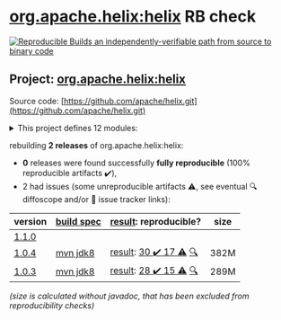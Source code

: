 [org.apache.helix:helix](https://search.maven.org/artifact/org.apache.helix/helix/) RB check
=======

[![Reproducible Builds](https://reproducible-builds.org/images/logos/rb.svg) an independently-verifiable path from source to binary code](https://reproducible-builds.org/)

## Project: [org.apache.helix:helix](https://search.maven.org/artifact/org.apache.helix/helix/)

Source code: [https://github.com/apache/helix.git](https://github.com/apache/helix.git)

<details><summary>This project defines 12 modules:</summary>

* [org.apache.helix:helix](https://search.maven.org/artifact/org.apache.helix/helix/)
* [org.apache.helix:helix-admin-webapp](https://search.maven.org/artifact/org.apache.helix/helix-admin-webapp/)
* [org.apache.helix:helix-agent](https://search.maven.org/artifact/org.apache.helix/helix-agent/)
* [org.apache.helix:helix-common](https://search.maven.org/artifact/org.apache.helix/helix-common/)
* [org.apache.helix:helix-core](https://search.maven.org/artifact/org.apache.helix/helix-core/)
* [org.apache.helix:helix-front](https://search.maven.org/artifact/org.apache.helix/helix-front/)
* [org.apache.helix:helix-lock](https://search.maven.org/artifact/org.apache.helix/helix-lock/)
* [org.apache.helix:helix-rest](https://search.maven.org/artifact/org.apache.helix/helix-rest/)
* [org.apache.helix:helix-view-aggregator](https://search.maven.org/artifact/org.apache.helix/helix-view-aggregator/)
* [org.apache.helix:metadata-store-directory-common](https://search.maven.org/artifact/org.apache.helix/metadata-store-directory-common/)
* [org.apache.helix:metrics-common](https://search.maven.org/artifact/org.apache.helix/metrics-common/)
* [org.apache.helix:zookeeper-api](https://search.maven.org/artifact/org.apache.helix/zookeeper-api/)
</details>

rebuilding **2 releases** of org.apache.helix:helix:
- **0** releases were found successfully **fully reproducible** (100% reproducible artifacts :heavy_check_mark:),
- 2 had issues (some unreproducible artifacts :warning:, see eventual :mag: diffoscope and/or :memo: issue tracker links):

| version | [build spec](/BUILDSPEC.md) | [result](https://reproducible-builds.org/docs/jvm/): reproducible? | size |
| -- | --------- | ------ | -- |
| [1.1.0](https://search.maven.org/artifact/org.apache.helix/helix/1.1.0/pom) | | | |
| [1.0.4](https://search.maven.org/artifact/org.apache.helix/helix/1.0.4/pom) | [mvn jdk8](helix-1.0.4.buildspec) | [result](helix-1.0.4.buildinfo): [30 :heavy_check_mark:  17 :warning:](helix-1.0.4.buildcompare) [:mag:](helix-1.0.4.diffoscope) | 382M |
| [1.0.3](https://search.maven.org/artifact/org.apache.helix/helix/1.0.3/pom) | [mvn jdk8](helix-1.0.3.buildspec) | [result](helix-1.0.3.buildinfo): [28 :heavy_check_mark:  15 :warning:](helix-1.0.3.buildcompare) [:mag:](helix-1.0.3.diffoscope) | 289M |

<i>(size is calculated without javadoc, that has been excluded from reproducibility checks)</i>
